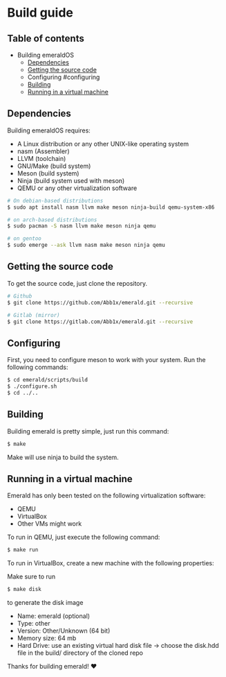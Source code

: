 # Build guide

## Table of contents
- Building emeraldOS
    -   [Dependencies](#dependencies)
    -   [Getting the source code](#getting-the-source-code)
	-    Configuring  #configuring
    -   [Building](#building)
    -   [Running in a virtual machine](#running-in-a-virtual-machine)



## Dependencies

Building emeraldOS requires:

- A Linux distribution or any other UNIX-like operating system
- nasm (Assembler)
- LLVM (toolchain)
- GNU/Make (build system)
- Meson (build system)
- Ninja (build system used with meson)
- QEMU or any other virtualization software

```sh
# On debian-based distributions
$ sudo apt install nasm llvm make meson ninja-build qemu-system-x86 
```

```sh
# on arch-based distributions
$ sudo pacman -S nasm llvm make meson ninja qemu
```

```sh
# on gentoo
$ sudo emerge --ask llvm nasm make meson ninja qemu
```

## Getting the source code

To get the source code, just clone the repository.

```sh
# Github
$ git clone https://github.com/Abb1x/emerald.git --recursive
```
```sh
# Gitlab (mirror)
$ git clone https://gitlab.com/Abb1x/emerald.git --recursive
```

## Configuring
First, you need to configure meson to work with your system. Run the following commands:

```sh
$ cd emerald/scripts/build
$ ./configure.sh
$ cd ../..
```
## Building 

Building emerald is pretty simple, just run this command:

```sh
$ make
```

Make will use ninja to build the system.
## Running in a virtual machine

Emerald has only been tested on the following virtualization software:
- QEMU
- VirtualBox
- Other VMs might work

To run in QEMU, just execute the following command:

```sh
$ make run
```

To run in VirtualBox, create a new machine with the following properties:

Make sure to run 
```sh
$ make disk
```
to generate the disk image

- Name: emerald (optional)
- Type: other
- Version: Other/Unknown (64 bit)
- Memory size: 64 mb 
- Hard Drive: use an existing virtual hard disk file -> choose the disk.hdd file in the build/ directory of the cloned repo

Thanks for building emerald! :heart:
